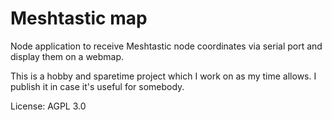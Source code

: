 # Meshtastic map
Node application to receive Meshtastic node coordinates via serial port and display them on a webmap.

This is a hobby and sparetime project which I work on as my time allows. I publish it in case it's useful for somebody.

License: AGPL 3.0
